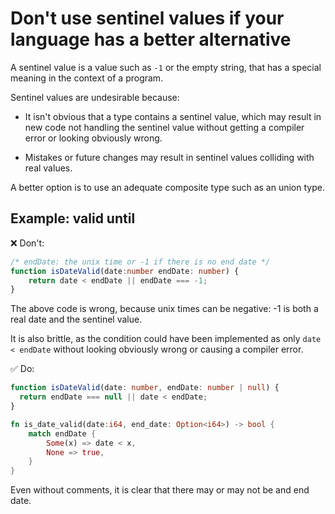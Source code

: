 # Don't use sentinel values if your language has a better alternative

A sentinel value is a value such as `-1` or the empty string, that has a special
meaning in the context of a program.

Sentinel values are undesirable because:

- It isn't obvious that a type contains a sentinel value, which may result in
  new code not handling the sentinel value without getting a compiler error or
  looking obviously wrong.

- Mistakes or future changes may result in sentinel values colliding with real
  values.

A better option is to use an adequate composite type such as an union type.

## Example: valid until

❌ Don't:

```ts
/* endDate: the unix time or -1 if there is no end date */
function isDateValid(date:number endDate: number) {
    return date < endDate || endDate === -1;
}
```

The above code is wrong, because unix times can be negative: -1 is both a real
date and the sentinel value.

It is also brittle, as the condition could have been implemented as only
`date < endDate` without looking obviously wrong or causing a compiler error.

✅ Do:

```ts
function isDateValid(date: number, endDate: number | null) {
  return endDate === null || date < endDate;
}
```

```rs
fn is_date_valid(date:i64, end_date: Option<i64>) -> bool {
    match endDate {
        Some(x) => date < x,
        None => true,
    }
}
```

Even without comments, it is clear that there may or may not be and end date.
